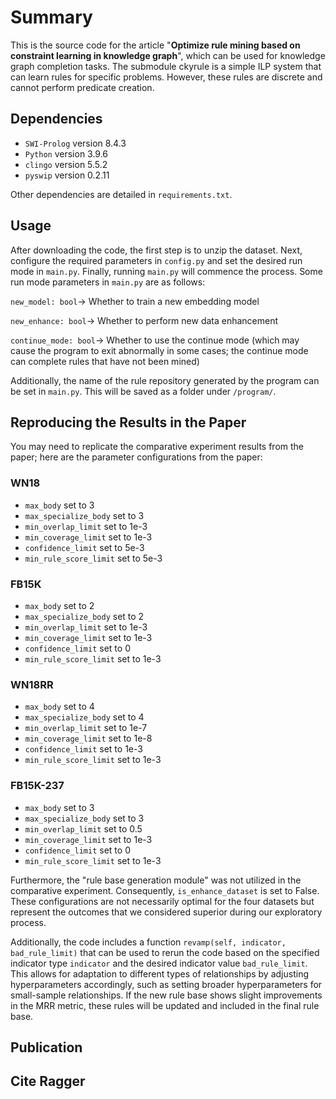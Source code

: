 Summary
====

This is the source code for the article "**Optimize rule mining based on constraint learning in knowledge graph**", which can be used for knowledge graph completion tasks. The submodule ckyrule is a simple ILP system that can learn rules for specific problems. However, these rules are discrete and cannot perform predicate creation.

## Dependencies

* `SWI-Prolog` version 8.4.3
* `Python` version 3.9.6
* `clingo` version 5.5.2
* `pyswip` version 0.2.11

Other dependencies are detailed in `requirements.txt`.

## Usage

After downloading the code, the first step is to unzip the dataset. Next, configure the required parameters in `config.py` and set the desired run mode in `main.py`. Finally, running `main.py` will commence the process. Some run mode parameters in `main.py` are as follows:

`new_model: bool`-> Whether to train a new embedding model

`new_enhance: bool`-> Whether to perform new data enhancement

`continue_mode: bool`-> Whether to use the continue mode (which may cause the program to exit abnormally in some cases; the continue mode can complete rules that have not been mined)

Additionally, the name of the rule repository generated by the program can be set in `main.py`. This will be saved as a folder under `/program/`.


## Reproducing the Results in the Paper

You may need to replicate the comparative experiment results from the paper; here are the parameter configurations from the paper:

### WN18

* `max_body` set to 3
* `max_specialize_body` set to 3
* `min_overlap_limit` set to 1e-3
* `min_coverage_limit` set to 1e-3
* `confidence_limit` set to 5e-3
* `min_rule_score_limit` set to 5e-3

### FB15K

* `max_body` set to 2
* `max_specialize_body` set to 2
* `min_overlap_limit` set to 1e-3
* `min_coverage_limit` set to 1e-3
* `confidence_limit` set to 0
* `min_rule_score_limit` set to 1e-3

### WN18RR

* `max_body` set to 4
* `max_specialize_body` set to 4
* `min_overlap_limit` set to 1e-7
* `min_coverage_limit` set to 1e-8
* `confidence_limit` set to 1e-3
* `min_rule_score_limit` set to 1e-3

### FB15K-237

* `max_body` set to 3
* `max_specialize_body` set to 3
* `min_overlap_limit` set to 0.5
* `min_coverage_limit` set to 1e-3
* `confidence_limit` set to 0
* `min_rule_score_limit` set to 1e-3

Furthermore, the "rule base generation module" was not utilized in the comparative experiment. Consequently, `is_enhance_dataset` is set to False. These configurations are not necessarily optimal for the four datasets but represent the outcomes that we considered superior during our exploratory process.

Additionally, the code includes a function `revamp(self, indicator, bad_rule_limit)` that can be used to rerun the code based on the specified indicator type `indicator` and the desired indicator value `bad_rule_limit`. This allows for adaptation to different types of relationships by adjusting hyperparameters accordingly, such as setting broader hyperparameters for small-sample relationships. If the new rule base shows slight improvements in the MRR metric, these rules will be updated and included in the final rule base.

## Publication


## Cite Ragger


